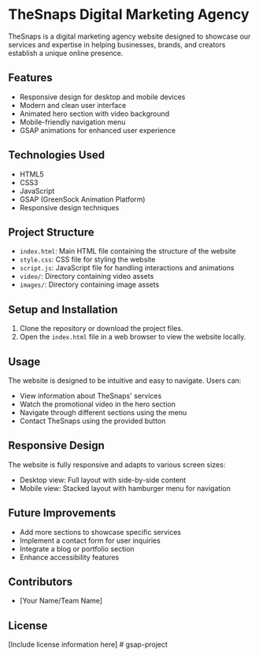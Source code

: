 # TheSnaps Digital Marketing Agency

TheSnaps is a digital marketing agency website designed to showcase our services and expertise in helping businesses, brands, and creators establish a unique online presence.

## Features

- Responsive design for desktop and mobile devices
- Modern and clean user interface
- Animated hero section with video background
- Mobile-friendly navigation menu
- GSAP animations for enhanced user experience

## Technologies Used

- HTML5
- CSS3
- JavaScript
- GSAP (GreenSock Animation Platform)
- Responsive design techniques

## Project Structure

- `index.html`: Main HTML file containing the structure of the website
- `style.css`: CSS file for styling the website
- `script.js`: JavaScript file for handling interactions and animations
- `video/`: Directory containing video assets
- `images/`: Directory containing image assets

## Setup and Installation

1. Clone the repository or download the project files.
2. Open the `index.html` file in a web browser to view the website locally.

## Usage

The website is designed to be intuitive and easy to navigate. Users can:

- View information about TheSnaps' services
- Watch the promotional video in the hero section
- Navigate through different sections using the menu
- Contact TheSnaps using the provided button

## Responsive Design

The website is fully responsive and adapts to various screen sizes:

- Desktop view: Full layout with side-by-side content
- Mobile view: Stacked layout with hamburger menu for navigation

## Future Improvements

- Add more sections to showcase specific services
- Implement a contact form for user inquiries
- Integrate a blog or portfolio section
- Enhance accessibility features

## Contributors

- [Your Name/Team Name]

## License

[Include license information here]
#   g s a p - p r o j e c t  
 
